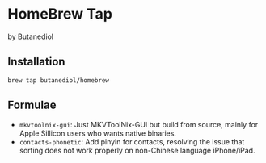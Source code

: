 # HomeBrew Tap
by Butanediol

## Installation

```shell-script
brew tap butanediol/homebrew
```

## Formulae

- `mkvtoolnix-gui`: Just MKVToolNix-GUI but build from source, mainly for Apple Sillicon users who wants native binaries.
- `contacts-phonetic`: Add pinyin for contacts, resolving the issue that sorting does not work properly on non-Chinese language iPhone/iPad.
